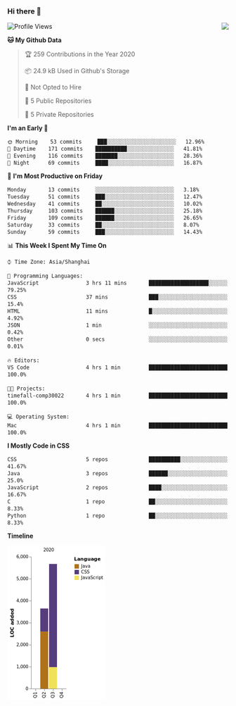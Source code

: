 ### Hi there 👋

<!--
**Zhoiuyy/Zhoiuyy** is a ✨ _special_ ✨ repository because its `README.md` (this file) appears on your GitHub profile.

Here are some ideas to get you started:

- 🔭 I’m currently working on ...
- 🌱 I’m currently learning ...
- 👯 I’m looking to collaborate on ...
- 🤔 I’m looking for help with ...
- 💬 Ask me about ...
- 📫 How to reach me: ...
- 😄 Pronouns: ...
- ⚡ Fun fact: ...
-->

<img align="right" src="https://github-readme-stats.vercel.app/api?username=Zhoiuyy&show_icons=true&icon_color=CE1D2D&text_color=718096&bg_color=ffffff&hide_title=true" />

<!--START_SECTION:waka-->
![Profile Views](http://img.shields.io/badge/Profile%20Views-0-blue)

**🐱 My Github Data** 

> 🏆 259 Contributions in the Year 2020
 > 
> 📦 24.9 kB Used in Github's Storage 
 > 
> 🚫 Not Opted to Hire
 > 
> 📜 5 Public Repositories 
 > 
> 🔑 5 Private Repositories  
 > 
**I'm an Early 🐤** 

```text
🌞 Morning    53 commits     ███░░░░░░░░░░░░░░░░░░░░░░   12.96% 
🌆 Daytime    171 commits    ██████████░░░░░░░░░░░░░░░   41.81% 
🌃 Evening    116 commits    ███████░░░░░░░░░░░░░░░░░░   28.36% 
🌙 Night      69 commits     ████░░░░░░░░░░░░░░░░░░░░░   16.87%

```
📅 **I'm Most Productive on Friday** 

```text
Monday       13 commits     ░░░░░░░░░░░░░░░░░░░░░░░░░   3.18% 
Tuesday      51 commits     ███░░░░░░░░░░░░░░░░░░░░░░   12.47% 
Wednesday    41 commits     ██░░░░░░░░░░░░░░░░░░░░░░░   10.02% 
Thursday     103 commits    ██████░░░░░░░░░░░░░░░░░░░   25.18% 
Friday       109 commits    ██████░░░░░░░░░░░░░░░░░░░   26.65% 
Saturday     33 commits     ██░░░░░░░░░░░░░░░░░░░░░░░   8.07% 
Sunday       59 commits     ███░░░░░░░░░░░░░░░░░░░░░░   14.43%

```


📊 **This Week I Spent My Time On** 

```text
⌚︎ Time Zone: Asia/Shanghai

💬 Programming Languages: 
JavaScript               3 hrs 11 mins       ███████████████████░░░░░░   79.25% 
CSS                      37 mins             ███░░░░░░░░░░░░░░░░░░░░░░   15.4% 
HTML                     11 mins             █░░░░░░░░░░░░░░░░░░░░░░░░   4.92% 
JSON                     1 min               ░░░░░░░░░░░░░░░░░░░░░░░░░   0.42% 
Other                    0 secs              ░░░░░░░░░░░░░░░░░░░░░░░░░   0.01%

🔥 Editors: 
VS Code                  4 hrs 1 min         █████████████████████████   100.0%

🐱‍💻 Projects: 
timefall-comp30022       4 hrs 1 min         █████████████████████████   100.0%

💻 Operating System: 
Mac                      4 hrs 1 min         █████████████████████████   100.0%

```

**I Mostly Code in CSS** 

```text
CSS                      5 repos             ██████████░░░░░░░░░░░░░░░   41.67% 
Java                     3 repos             ██████░░░░░░░░░░░░░░░░░░░   25.0% 
JavaScript               2 repos             ████░░░░░░░░░░░░░░░░░░░░░   16.67% 
C                        1 repo              ██░░░░░░░░░░░░░░░░░░░░░░░   8.33% 
Python                   1 repo              ██░░░░░░░░░░░░░░░░░░░░░░░   8.33%

```


**Timeline**

![Chart not found](https://raw.githubusercontent.com/Zhoiuyy/Zhoiuyy/master/charts/bar_graph.png) 


<!--END_SECTION:waka-->
